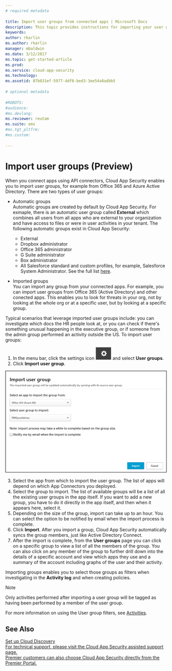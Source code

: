 ```yaml
---
# required metadata

title: Import user groups from connected apps | Microsoft Docs
description: This topic provides instructions for importing your user groups into Cloud App Security.
keywords:
author: rkarlin
ms.author: rkarlin
manager: mbaldwin
ms.date: 3/12/2017
ms.topic: get-started-article
ms.prod:
ms.service: cloud-app-security
ms.technology:
ms.assetid: 87b831ef-5977-4df8-bed3-3ee54a8adbb5

# optional metadata

#ROBOTS:
#audience:
#ms.devlang:
ms.reviewer: reutam
ms.suite: ems
#ms.tgt_pltfrm:
#ms.custom:

---
```


   
# Import user groups (Preview)

When you connect apps using API connectors, Cloud App Security enables you to import user groups, for example from Office 365 and Azure Active Directory.
There are two types of user groups: 
- Automatic groups </br>Automatic groups are created by default by Cloud App Security. For exmaple, there is an automatic user group called **External** which combines all users from all apps who are external to your organization and have access to files or were in user activities in your tenant.
 The following automatic groups exist in Cloud App Security:
  - External
  - Dropbox administrator
  - Office 365 administrator
  - G Suite administrator
  - Box administrator
  - All Salesforce standard and custom profiles, for example, Salesforce System Administrator. See the full list [here](https://help.salesforce.com/articleView?id=standard_profiles.htm&language=en&type=0).

- Imported groups</br>You can import any group from your connected apps. For example, you can import user groups from Office 365 (Active Directory) and other conected apps. This enables you to look for threats in your org, not by looking at the whole org or at a specific user, but by looking at a specific group. 

Typical scenarios that leverage imported user groups include: you can investigate which docs the HR people look at, or you can check if there's something unusual happening in the executive group, or if someone from the admin group performed an activity outside the US. 
To import user groups:

1. In the menu bar, click the settings icon ![settings icon](./media/settings-icon.png "settings icon") and select **User groups**.
2. Click **Import user group**.

  ![Import user groups](./media/user-groups-add.png)

3. Select the app from which to import the user group. The list of apps will depend on which App Connectors you deployed.
4. Select the group to import. The list of available groups will be a list of all the existing user groups in the app itself. If you want to add a new group, you have to do it directly in the app itself, and then when it appears here, select it.
4. Depending on the size of the group, import can take up to an hour. You can select the option to be notified by email when the import process is complete.
5. Click **Import**. After you import a group, Cloud App Security automatically syncs the group members, just like Active Directory Connect.
7. After the import is complete, from the **User groups** page you can click on a specific group to view a list of all the members of the group. You can also click on any member of the group to further drill down into the details of a specific account and view which apps they use and a summary of the account including graphs of the user and their activity.

Importing groups enables you to select those groups as filters when investigating in the **Activity log** and when creating policies. 

> [!NOTE]
> Only activities performed after importing a user group will be tagged as having been performed by a member of the user group.

For more information on using the User group filters, see [Activities](activity-filters.md).


    
## See Also  
[Set up Cloud Discovery](set-up-cloud-discovery.md)   
[For technical support, please visit the Cloud App Security assisted support page.](http://support.microsoft.com/oas/default.aspx?prid=16031)   
[Premier customers can also choose Cloud App Security directly from the Premier Portal.](https://premier.microsoft.com/)  
  
  